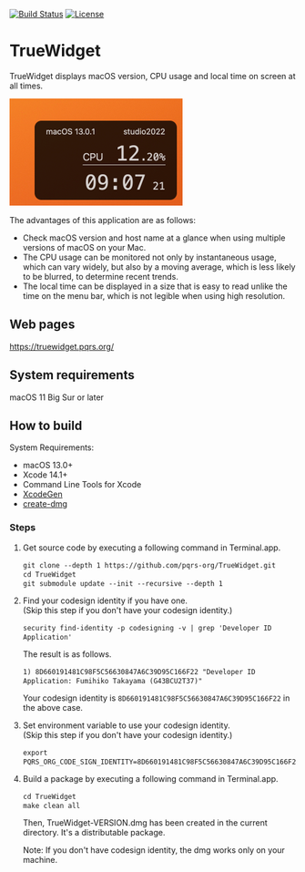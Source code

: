 [![Build Status](https://github.com/pqrs-org/TrueWidget/workflows/TrueWidget%20CI/badge.svg)](https://github.com/pqrs-org/TrueWidget/actions)
[![License](https://img.shields.io/badge/license-Public%20Domain-blue.svg)](https://github.com/pqrs-org/TrueWidget/blob/main/LICENSE.md)

# TrueWidget

TrueWidget displays macOS version, CPU usage and local time on screen at all times.

![screenshot](docs/screenshot.png)

The advantages of this application are as follows:

-   Check macOS version and host name at a glance when using multiple versions of macOS on your Mac.
-   The CPU usage can be monitored not only by instantaneous usage, which can vary widely, but also by a moving average, which is less likely to be blurred, to determine recent trends.
-   The local time can be displayed in a size that is easy to read unlike the time on the menu bar, which is not legible when using high resolution.

## Web pages

<https://truewidget.pqrs.org/>

## System requirements

macOS 11 Big Sur or later

## How to build

System Requirements:

-   macOS 13.0+
-   Xcode 14.1+
-   Command Line Tools for Xcode
-   [XcodeGen](https://github.com/yonaskolb/XcodeGen)
-   [create-dmg](https://github.com/sindresorhus/create-dmg)

### Steps

1.  Get source code by executing a following command in Terminal.app.

    ```shell
    git clone --depth 1 https://github.com/pqrs-org/TrueWidget.git
    cd TrueWidget
    git submodule update --init --recursive --depth 1
    ```

2.  Find your codesign identity if you have one.<br />
    (Skip this step if you don't have your codesign identity.)

    ```shell
    security find-identity -p codesigning -v | grep 'Developer ID Application'
    ```

    The result is as follows.

    ```text
    1) 8D660191481C98F5C56630847A6C39D95C166F22 "Developer ID Application: Fumihiko Takayama (G43BCU2T37)"
    ```

    Your codesign identity is `8D660191481C98F5C56630847A6C39D95C166F22` in the above case.

3.  Set environment variable to use your codesign identity.<br />
    (Skip this step if you don't have your codesign identity.)

    ```shell
    export PQRS_ORG_CODE_SIGN_IDENTITY=8D660191481C98F5C56630847A6C39D95C166F22
    ```

4.  Build a package by executing a following command in Terminal.app.

    ```shell
    cd TrueWidget
    make clean all
    ```

    Then, TrueWidget-VERSION.dmg has been created in the current directory.
    It's a distributable package.

    Note: If you don't have codesign identity, the dmg works only on your machine.
